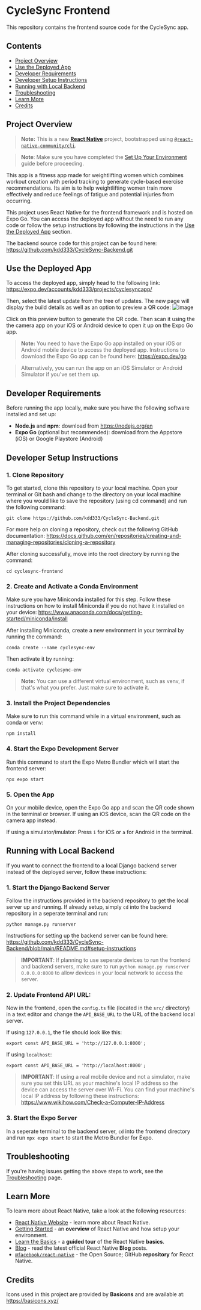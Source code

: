 # CycleSync Frontend

This repository contains the frontend source code for the CycleSync app.

## Contents
- [Project Overview](#project-overview)
- [Use the Deployed App](#use-the-deployed-app)
- [Developer Requirements](#developer-requirements)
- [Developer Setup Instructions](#developer-setup-instructions)
- [Running with Local Backend](#running-with-local-backend)
- [Troubleshooting](#troubleshooting)
- [Learn More](#learn-more)
- [Credits](#credits)


## Project Overview

> **Note:** This is a new [**React Native**](https://reactnative.dev) project, bootstrapped using [`@react-native-community/cli`](https://github.com/react-native-community/cli).

> **Note**: Make sure you have completed the [Set Up Your Environment](https://reactnative.dev/docs/set-up-your-environment) guide before proceeding.

This app is a fitness app made for weightlifting women which combines workout creation with period tracking to generate cycle-based exercise recommendations. Its aim is to help weightlifting women train more effectively and reduce feelings of fatigue and potential injuries from occurring. 

This project uses React Native for the frontend framework and is hosted on Expo Go. You can access the deployed app without the need to run any code or follow the setup instructions by following the instructions in the [Use the Deployed App](#use-the-deployed-app) section. 

The backend source code for this project can be found here: https://github.com/kdd333/CycleSync-Backend.git 

## Use the Deployed App

To access the deployed app, simply head to the following link: https://expo.dev/accounts/kdd333/projects/cyclesyncapp/

Then, select the latest update from the tree of updates. The new page will display the build details as well as an option to preview a QR code:
![image](https://github.com/user-attachments/assets/83bedd28-bb69-4432-83ae-50540c0100ae)

Click on this preview button to generate the QR code. Then scan it using the the camera app on your iOS or Android device to open it up on the Expo Go app.

> **Note:** You need to have the Expo Go app installed on your iOS or Android mobile device to access the deployed app. Instructions to download the Expo Go app can be found here: https://expo.dev/go

> Alternatively, you can run the app on an iOS Simulator or Android Simulator if you've set them up.

## Developer Requirements

Before running the app locally, make sure you have the following software installed and set up:

- **Node.js** and **npm**: download from https://nodejs.org/en
- **Expo Go** (optional but recommended): download from the Appstore (iOS) or Google Playstore (Android)


## Developer Setup Instructions

### 1. Clone Repository

To get started, clone this repository to your local machine. Open your terminal or Git bash and change to the directory on your local machine where you would like to save the repository (using cd command) and run the following command:

``` git clone https://github.com/kdd333/CycleSync-Backend.git ```

For more help on cloning a repository, check out the following GitHub documentation: https://docs.github.com/en/repositories/creating-and-managing-repositories/cloning-a-repository

After cloning successfully, move into the root directory by running the command:

``` cd cyclesync-frontend ```

### 2. Create and Activate a Conda Environment

Make sure you have Miniconda installed for this step. Follow these instructions on how to install Miniconda if you do not have it installed on your device: https://www.anaconda.com/docs/getting-started/miniconda/install

After installing Miniconda, create a new environment in your terminal by running the command:

``` conda create --name cyclesync-env ```

Then activate it by running:

``` conda activate cyclesync-env ```

> **Note:** You can use a different virtual environment, such as venv, if that's what you prefer. Just make sure to activate it.

### 3. Install the Project Dependencies

Make sure to run this command while in a virtual environment, such as conda or venv:

``` npm install ```

### 4. Start the Expo Development Server

Run this command to start the Expo Metro Bundler which will start the frontend server:

``` npx expo start ```

### 5. Open the App

On your mobile device, open the Expo Go app and scan the QR code shown in the terminal or browser. If using an iOS device, scan the QR code on the camera app instead. 

If using a simulator/imulator: Press `i` for iOS or `a` for Android in the terminal.

## Running with Local Backend

If you want to connect the frontend to a local Django backend server instead of the deployed server, follow these instructions:

### 1. Start the Django Backend Server 

Follow the instructions provided in the backend repository to get the local server up and running. If already setup, simply `cd` into the backend repository in a seperate terminal and run:

``` python manage.py runserver ```

Instructions for setting up the backend server can be found here: https://github.com/kdd333/CycleSync-Backend/blob/main/README.md#setup-instructions

> **IMPORTANT**: If planning to use seperate devices to run the frontend and backend servers, make sure to run ``` python manage.py runserver 0.0.0.0:8000 ``` to allow devices in your local network to access the server.

### 2. Update Frontend API URL:

Now in the frontend, open the `config.ts` file (located in the `src/` directory) in a text editor and change the `API_BASE_URL` to the URL of the backend local server.

If using `127.0.0.1`, the file should look like this:

```
export const API_BASE_URL = 'http://127.0.0.1:8000'; 
```

If using `localhost`:

```
export const API_BASE_URL = 'http://localhost:8000'; 
```

> **IMPORTANT**: If using a real mobile device and not a simulator, make sure you set this URL as your machine's local IP address so the device can access the server over Wi-Fi. You can find your machine's local IP address by following these instructions: https://www.wikihow.com/Check-a-Computer-IP-Address

### 3. Start the Expo Server

In a seperate terminal to the backend server, `cd` into the frontend directory and run `npx expo start` to start the Metro Bundler for Expo.


## Troubleshooting

If you're having issues getting the above steps to work, see the [Troubleshooting](https://reactnative.dev/docs/troubleshooting) page.

## Learn More

To learn more about React Native, take a look at the following resources:

- [React Native Website](https://reactnative.dev) - learn more about React Native.
- [Getting Started](https://reactnative.dev/docs/environment-setup) - an **overview** of React Native and how setup your environment.
- [Learn the Basics](https://reactnative.dev/docs/getting-started) - a **guided tour** of the React Native **basics**.
- [Blog](https://reactnative.dev/blog) - read the latest official React Native **Blog** posts.
- [`@facebook/react-native`](https://github.com/facebook/react-native) - the Open Source; GitHub **repository** for React Native.


## Credits

Icons used in this project are provided by **Basicons** and are available at: https://basicons.xyz/
